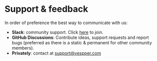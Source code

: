 # Support & feedback

In order of preference the best way to communicate with us:

- **Slack**: community support. Click [here](https://vespper.com/#community) to join.
- **GitHub Discussions**: Contribute ideas, support requests and report bugs (preferred as there is a static & permanent for other community members).
- **Privately**: contact at support@vespper.com

